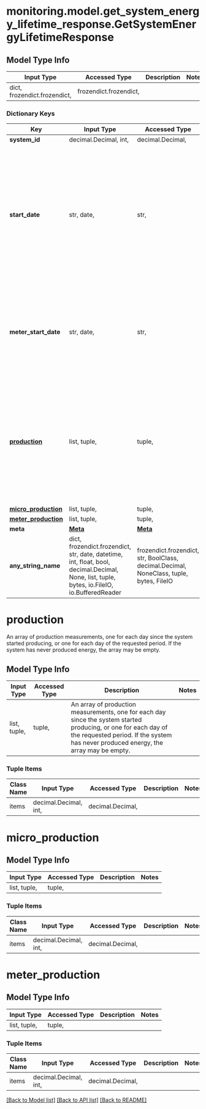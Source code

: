 # monitoring.model.get_system_energy_lifetime_response.GetSystemEnergyLifetimeResponse

## Model Type Info
Input Type | Accessed Type | Description | Notes
------------ | ------------- | ------------- | -------------
dict, frozendict.frozendict,  | frozendict.frozendict,  |  | 

### Dictionary Keys
Key | Input Type | Accessed Type | Description | Notes
------------ | ------------- | ------------- | ------------- | -------------
**system_id** | decimal.Decimal, int,  | decimal.Decimal,  | System ID. | [optional] 
**start_date** | str, date,  | str,  | When no start_date parameter is specified on the request, this is the operational_date of the system. May be null if system has never produced. When a start_date parameter is included in the request, it is included here in the response. | [optional] value must conform to RFC-3339 full-date YYYY-MM-DD
**meter_start_date** | str, date,  | str,  | First day in the time series when measurements are taken from a meter instead of from microinverters. This field is not present unless the system has a meter. | [optional] value must conform to RFC-3339 full-date YYYY-MM-DD
**[production](#production)** | list, tuple,  | tuple,  | An array of production measurements, one for each day since the system started producing, or one for each day of the requested period. If the system has never produced energy, the array may be empty. | [optional] 
**[micro_production](#micro_production)** | list, tuple,  | tuple,  |  | [optional] 
**[meter_production](#meter_production)** | list, tuple,  | tuple,  |  | [optional] 
**meta** | [**Meta**](Meta.md) | [**Meta**](Meta.md) |  | [optional] 
**any_string_name** | dict, frozendict.frozendict, str, date, datetime, int, float, bool, decimal.Decimal, None, list, tuple, bytes, io.FileIO, io.BufferedReader | frozendict.frozendict, str, BoolClass, decimal.Decimal, NoneClass, tuple, bytes, FileIO | any string name can be used but the value must be the correct type | [optional]

# production

An array of production measurements, one for each day since the system started producing, or one for each day of the requested period. If the system has never produced energy, the array may be empty.

## Model Type Info
Input Type | Accessed Type | Description | Notes
------------ | ------------- | ------------- | -------------
list, tuple,  | tuple,  | An array of production measurements, one for each day since the system started producing, or one for each day of the requested period. If the system has never produced energy, the array may be empty. | 

### Tuple Items
Class Name | Input Type | Accessed Type | Description | Notes
------------- | ------------- | ------------- | ------------- | -------------
items | decimal.Decimal, int,  | decimal.Decimal,  |  | 

# micro_production

## Model Type Info
Input Type | Accessed Type | Description | Notes
------------ | ------------- | ------------- | -------------
list, tuple,  | tuple,  |  | 

### Tuple Items
Class Name | Input Type | Accessed Type | Description | Notes
------------- | ------------- | ------------- | ------------- | -------------
items | decimal.Decimal, int,  | decimal.Decimal,  |  | 

# meter_production

## Model Type Info
Input Type | Accessed Type | Description | Notes
------------ | ------------- | ------------- | -------------
list, tuple,  | tuple,  |  | 

### Tuple Items
Class Name | Input Type | Accessed Type | Description | Notes
------------- | ------------- | ------------- | ------------- | -------------
items | decimal.Decimal, int,  | decimal.Decimal,  |  | 

[[Back to Model list]](../../README.md#documentation-for-models) [[Back to API list]](../../README.md#documentation-for-api-endpoints) [[Back to README]](../../README.md)

